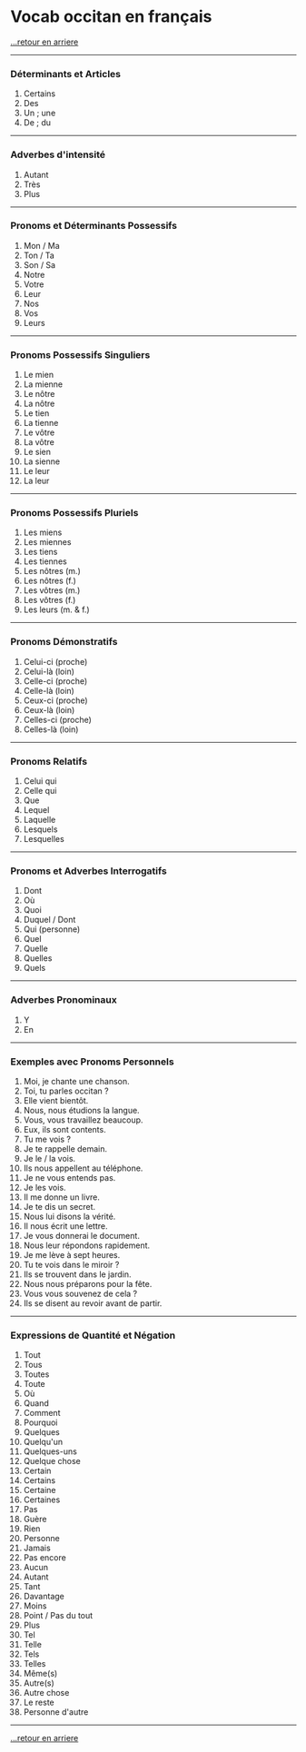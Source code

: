 # Vocab occitan en français

[...retour en arriere](../grammaire.md)

---

### **Déterminants et Articles**
1. Certains  
2. Des  
3. Un ; une  
4. De ; du  

---

### **Adverbes d'intensité**
1. Autant  
2. Très  
3. Plus  

---

### **Pronoms et Déterminants Possessifs**
1. Mon / Ma  
2. Ton / Ta  
3. Son / Sa  
4. Notre  
5. Votre  
6. Leur  
7. Nos  
8. Vos  
9. Leurs  

---

### **Pronoms Possessifs Singuliers**
1. Le mien  
2. La mienne  
3. Le nôtre  
4. La nôtre  
5. Le tien  
6. La tienne  
7. Le vôtre  
8. La vôtre  
9. Le sien  
10. La sienne  
11. Le leur  
12. La leur  

---

### **Pronoms Possessifs Pluriels**
1. Les miens  
2. Les miennes  
3. Les tiens  
4. Les tiennes  
5. Les nôtres (m.)  
6. Les nôtres (f.)  
7. Les vôtres (m.)  
8. Les vôtres (f.)  
9. Les leurs (m. & f.)  

---

### **Pronoms Démonstratifs**
1. Celui-ci (proche)  
2. Celui-là (loin)  
3. Celle-ci (proche)  
4. Celle-là (loin)  
5. Ceux-ci (proche)  
6. Ceux-là (loin)  
7. Celles-ci (proche)  
8. Celles-là (loin)  

---

### **Pronoms Relatifs**
1. Celui qui  
2. Celle qui  
3. Que  
4. Lequel  
5. Laquelle  
6. Lesquels  
7. Lesquelles  

---

### **Pronoms et Adverbes Interrogatifs**
1. Dont  
2. Où  
3. Quoi  
4. Duquel / Dont  
5. Qui (personne)  
6. Quel  
7. Quelle  
8. Quelles  
9. Quels  

---

### **Adverbes Pronominaux**
1. Y  
2. En  

---

### **Exemples avec Pronoms Personnels**
1. Moi, je chante une chanson.  
2. Toi, tu parles occitan ?  
3. Elle vient bientôt.  
4. Nous, nous étudions la langue.  
5. Vous, vous travaillez beaucoup.  
6. Eux, ils sont contents.  
7. Tu me vois ?  
8. Je te rappelle demain.  
9. Je le / la vois.  
10. Ils nous appellent au téléphone.  
11. Je ne vous entends pas.  
12. Je les vois.  
13. Il me donne un livre.  
14. Je te dis un secret.  
15. Nous lui disons la vérité.  
16. Il nous écrit une lettre.  
17. Je vous donnerai le document.  
18. Nous leur répondons rapidement.  
19. Je me lève à sept heures.  
20. Tu te vois dans le miroir ?  
21. Ils se trouvent dans le jardin.  
22. Nous nous préparons pour la fête.  
23. Vous vous souvenez de cela ?  
24. Ils se disent au revoir avant de partir.  

---

### **Expressions de Quantité et Négation**
1. Tout  
2. Tous  
3. Toutes  
4. Toute  
5. Où  
6. Quand  
7. Comment  
8. Pourquoi  
9. Quelques  
10. Quelqu'un  
11. Quelques-uns  
12. Quelque chose  
13. Certain  
14. Certains  
15. Certaine  
16. Certaines  
17. Pas  
18. Guère  
19. Rien  
20. Personne  
21. Jamais  
22. Pas encore  
23. Aucun  
24. Autant  
25. Tant  
26. Davantage  
27. Moins  
28. Point / Pas du tout  
29. Plus  
30. Tel  
31. Telle  
32. Tels  
33. Telles  
34. Même(s)  
35. Autre(s)  
36. Autre chose  
37. Le reste  
38. Personne d'autre  

--- 

[...retour en arriere](../grammaire.md)